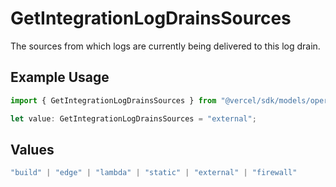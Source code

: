 # GetIntegrationLogDrainsSources

The sources from which logs are currently being delivered to this log drain.

## Example Usage

```typescript
import { GetIntegrationLogDrainsSources } from "@vercel/sdk/models/operations/getintegrationlogdrains.js";

let value: GetIntegrationLogDrainsSources = "external";
```

## Values

```typescript
"build" | "edge" | "lambda" | "static" | "external" | "firewall"
```
